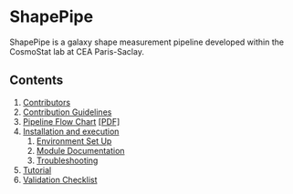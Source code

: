 # ShapePipe

ShapePipe is a galaxy shape measurement pipeline developed within the CosmoStat lab at CEA Paris-Saclay.

## Contents

1. [Contributors](./contributors.md)
2. [Contribution Guidelines](./contributing.md)
3. [Pipeline Flow Chart](./flow_chart.md) [\[PDF\]](./ShapePipe-6.pdf)
4. [Installation and execution](./installation.md)
   1. [Environment Set Up](./environment.md)
   1. [Module Documentation](./module_docs.md)
   1. [Troubleshooting](./troubleshooting.md)
5. [Tutorial](./tutorial/pipeline_tutorial.md)
6. [Validation Checklist](./validation.md)
